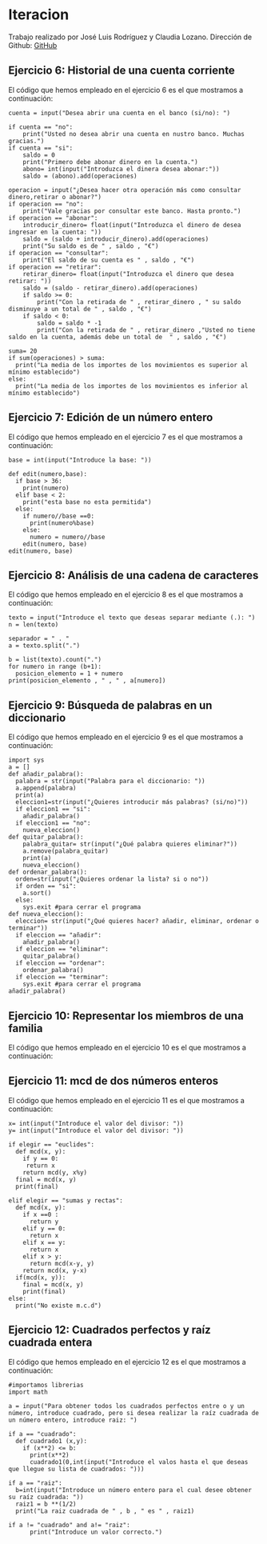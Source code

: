 # Iteracion
Trabajo realizado por José Luis Rodríguez y Claudia Lozano.
Dirección de Github: [GitHub](https://github.com/joseluis031/Iteracion.git)

## Ejercicio 6: Historial de una cuenta corriente

El código que hemos empleado en el ejercicio 6 es el que mostramos a continuación:

```operaciones = []
cuenta = input("Desea abrir una cuenta en el banco (si/no): ")

if cuenta == "no":
    print("Usted no desea abrir una cuenta en nustro banco. Muchas gracias.")
if cuenta == "si":
    saldo = 0
    print("Primero debe abonar dinero en la cuenta.")
    abono= int(input("Introduzca el dinera desea abonar:"))
    saldo = (abono).add(operaciones)

operacion = input("¿Desea hacer otra operación más como consultar dinero,retirar o abonar?")
if operacion == "no":
    print("Vale gracias por consultar este banco. Hasta pronto.")
if operacion == "abonar":
    introducir_dinero= float(input("Introduzca el dinero de desea ingresar en la cuenta: "))
    saldo = (saldo + introducir_dinero).add(operaciones)
    print("Su saldo es de " , saldo , "€")
if operacion == "consultar":
    print("El saldo de su cuenta es " , saldo , "€")
if operacion == "retirar":
    retirar_dinero= float(input("Introduzca el dinero que desea retirar: "))
    saldo = (saldo - retirar_dinero).add(operaciones)
    if saldo >= 0:
        print("Con la retirada de " , retirar_dinero , " su saldo disminuye a un total de " , saldo , "€")
    if saldo < 0:
        saldo = saldo * -1
        print("Con la retirada de " , retirar_dinero ,"Usted no tiene saldo en la cuenta, además debe un total de  " , saldo , "€")

suma= 20
if sum(operaciones) > suma: 
  print("La media de los importes de los movimientos es superior al mínimo establecido")
else:
  print("La media de los importes de los movimientos es inferior al mínimo establecido")
  ```

## Ejercicio 7: Edición de un número entero

El código que hemos empleado en el ejercicio 7 es el que mostramos a continuación:

```numero = int(input("Introduce un número: "))
base = int(input("Introduce la base: "))

def edit(numero,base):
  if base > 36:
    print(numero)
  elif base < 2:
    print("esta base no esta permitida")
  else:
    if numero//base ==0:
      print(numero%base)
    else:
      numero = numero//base
    edit(numero, base)
edit(numero, base)

  ```

## Ejercicio 8: Análisis de una cadena de caracteres

El código que hemos empleado en el ejercicio 8 es el que mostramos a continuación:

```
texto = input("Introduce el texto que deseas separar mediante (.): ")
n = len(texto)

separador = " . "
a = texto.split(".")

b = list(texto).count(".")
for numero in range (b+1):
  posicion_elemento = 1 + numero
print(posicion_elemento , " , " , a[numero])
```

## Ejercicio 9: Búsqueda de palabras en un diccionario

El código que hemos empleado en el ejercicio 9 es el que mostramos a continuación:

```
import sys
a = []
def añadir_palabra():
  palabra = str(input("Palabra para el diccionario: "))
  a.append(palabra)
  print(a)
  eleccion1=str(input("¿Quieres introducir más palabras? (si/no)"))
  if eleccion1 == "si":
    añadir_palabra()
  if eleccion1 == "no":
    nueva_eleccion()
def quitar_palabra():
    palabra_quitar= str(input("¿Qué palabra quieres eliminar?"))
    a.remove(palabra_quitar)
    print(a)
    nueva_eleccion()
def ordenar_palabra():
  orden=str(input("¿Quieres ordenar la lista? si o no"))
  if orden == "si":
    a.sort()
  else:
    sys.exit #para cerrar el programa
def nueva_eleccion():
  eleccion= str(input("¿Qué quieres hacer? añadir, eliminar, ordenar o terminar"))
  if eleccion == "añadir":
    añadir_palabra()
  if eleccion == "eliminar":
    quitar_palabra()
  if eleccion == "ordenar":
    ordenar_palabra()
  if eleccion == "terminar":
    sys.exit #para cerrar el programa
añadir_palabra()
```

## Ejercicio 10: Representar los miembros de una familia

El código que hemos empleado en el ejercicio 10 es el que mostramos a continuación:




## Ejercicio 11: mcd de dos números enteros

El código que hemos empleado en el ejercicio 11 es el que mostramos a continuación:

```elegir = input("Elige: euclides o sumas y rectas ")
x= int(input("Introduce el valor del divisor: "))
y= int(input("Introduce el valor del divisor: "))

if elegir == "euclides":
  def mcd(x, y):
    if y == 0:
     return x
    return mcd(y, x%y)
  final = mcd(x, y)
  print(final)

elif elegir == "sumas y rectas":
  def mcd(x, y):
    if x ==0 :
      return y
    elif y == 0:
      return x
    elif x == y:
      return x
    elif x > y:
      return mcd(x-y, y)
    return mcd(x, y-x)
  if(mcd(x, y)):
    final = mcd(x, y)
    print(final)
else:
  print("No existe m.c.d")
  ```


## Ejercicio 12: Cuadrados perfectos y raíz cuadrada entera

El código que hemos empleado en el ejercicio 12 es el que mostramos a continuación:

```
#importamos librerias
import math

a = input("Para obtener todos los cuadrados perfectos entre o y un número, introduce cuadrado, pero si desea realizar la raíz cuadrada de un número entero, introduce raiz: ")

if a == "cuadrado":
  def cuadrado1 (x,y):
    if (x**2) <= b:
      print(x**2)
      cuadrado1(0,int(input("Introduce el valos hasta el que deseas que llegue su lista de cuadrados: ")))

if a == "raiz":
  b=int(input("Introduce un número entero para el cual desee obtener su raíz cuadrada: "))
  raiz1 = b **(1/2)
  print("La raiz cuadrada de " , b , " es " , raiz1)

if a != "cuadrado" and a!= "raiz":
      print("Introduce un valor correcto.")
```